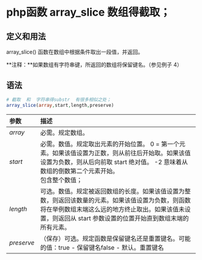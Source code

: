 # php函数 array_slice 数组得截取；



## 定义和用法

array_slice() 函数在数组中根据条件取出一段值，并返回。

**注释：**如果数组有字符串键，所返回的数组将保留键名。（参见例子 4）

## 语法

```php
# 截取  和  字符串得substr  有很多相似之处；
array_slice(array,start,length,preserve)
```

| 参数       | 描述                                                         |
| :--------- | :----------------------------------------------------------- |
| *array*    | 必需。规定数组。                                             |
| *start*    | 必需。数值。规定取出元素的开始位置。 0 = 第一个元素。如果该值设置为正数，则从前往后开始取。如果该值设置为负数，则从后向前取 start 绝对值。 -2 意味着从数组的倒数第二个元素开始。<br />包含整个数值； |
| *length*   | 可选。数值。规定被返回数组的长度。如果该值设置为整数，则返回该数量的元素。如果该值设置为负数，则函数将在举例数组末端这么远的地方终止取出。如果该值未设置，则返回从 start 参数设置的位置开始直到数组末端的所有元素。 |
| *preserve* | （保存）可选。规定函数是保留键名还是重置键名。可能的值：true - 保留键名false - 默认。重置键名 |